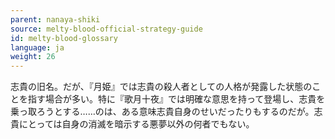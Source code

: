 ```yaml
---
parent: nanaya-shiki
source: melty-blood-official-strategy-guide
id: melty-blood-glossary
language: ja
weight: 26
---
```


志貴の旧名。だが、『月姫』では志貴の殺人者としての人格が発露した状態のことを指す場合が多い。特に『歌月十夜』では明確な意思を持って登場し、志貴を乗っ取ろうとする……のは、ある意味志貴自身のせいだったりもするのだが。志貴にとっては自身の消滅を暗示する悪夢以外の何者でもない。

